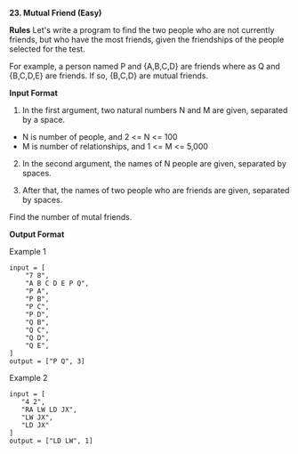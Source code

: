 **23. Mutual Friend (Easy)**

**Rules**
Let's write a program to find the two people who are not currently friends, but who have the most friends, given the friendships of the people selected for the test.

For example, a person named P and {A,B,C,D} are friends where as Q and {B,C,D,E} are friends. If so, {B,C,D} are mutual friends.

**Input Format**

1. In the first argument, two natural numbers N and M are given, separated by a space.

- N is number of people, and 2 <= N <= 100
- M is number of relationships, and 1 <= M <= 5,000

2. In the second argument, the names of N people are given, separated by spaces.

3. After that, the names of two people who are friends are given, separated by spaces.

Find the number of mutal friends.

**Output Format**

Example 1

```
input = [
    "7 8",
    "A B C D E P Q",
    "P A",
    "P B",
    "P C",
    "P D",
    "Q B",
    "Q C",
    "Q D",
    "Q E",
]
output = ["P Q", 3]
```

Example 2

```
input = [
   "4 2",
   "RA LW LD JX",
   "LW JX",
   "LD JX"
]
output = ["LD LW", 1]
```
